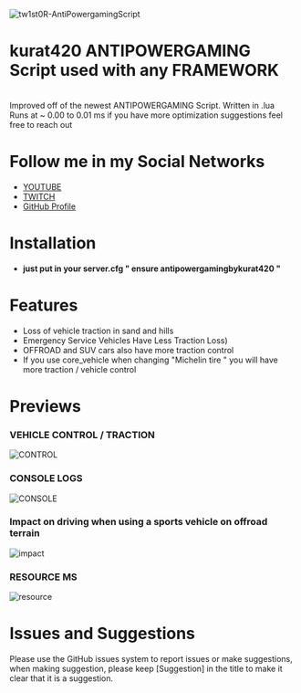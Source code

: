 ![tw1st0R-AntiPowergamingScript](https://www.westhillhurst.com/wp-content/uploads/2018/05/banner-mustang-26may2016.jpg)

# kurat420 ANTIPOWERGAMING Script used with any FRAMEWORK
<br>
Improved off of the newest ANTIPOWERGAMING Script. Written in .lua 
<br>
Runs at ~ 0.00 to 0.01 ms if you have more optimization suggestions feel free to reach out

# Follow me in my Social Networks
* [YOUTUBE](https://www.youtube.com/channel/UChRcrcs1EZna4hGIn1KD3cw)
* [TWITCH](https://www.twitch.tv/antunes27_)
* [GitHub Profile](https://github.com/kurat420)

# Installation
* **just put in your server.cfg " ensure antipowergamingbykurat420 "** 

# Features
* Loss of vehicle traction in sand and hills
* Emergency Service Vehicles Have Less Traction Loss)
* OFFROAD and SUV cars also have more traction control
* If you use core_vehicle when changing "Michelin tire " you will have more traction / vehicle control
#

# Previews
### VEHICLE CONTROL / TRACTION 
![CONTROL](https://cdn.discordapp.com/attachments/881955889861509120/916690009740963910/unknown.png)
### CONSOLE LOGS
![CONSOLE](https://cdn.discordapp.com/attachments/881955889861509120/916690200049094717/unknown.png)
### Impact on driving when using a sports vehicle on offroad terrain
![impact](https://cdn.discordapp.com/attachments/881955889861509120/916690567709216768/unknown.png)
### RESOURCE MS
![resource](https://cdn.discordapp.com/attachments/881955889861509120/916691287271436308/unknown.png)

# Issues and Suggestions
Please use the GitHub issues system to report issues or make suggestions, when making suggestion, please keep [Suggestion] in the title to make it clear that it is a suggestion.

